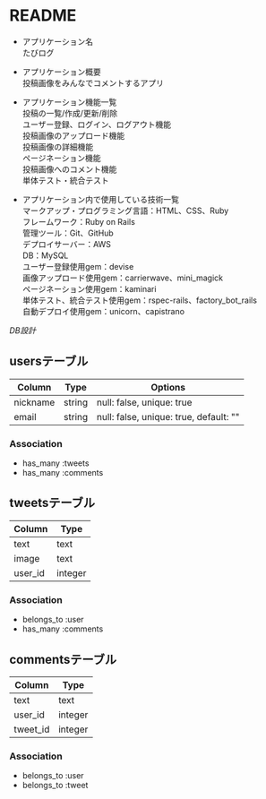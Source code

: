 # README
* アプリケーション名  
たびログ

* アプリケーション概要  
投稿画像をみんなでコメントするアプリ

* アプリケーション機能一覧  
投稿の一覧/作成/更新/削除  
ユーザー登録、ログイン、ログアウト機能  
投稿画像のアップロード機能  
投稿画像の詳細機能  
ページネーション機能  
投稿画像へのコメント機能  
単体テスト・統合テスト  

* アプリケーション内で使用している技術一覧  
マークアップ・プログラミング言語：HTML、CSS、Ruby  
フレームワーク：Ruby on Rails  
管理ツール：Git、GitHub  
デプロイサーバー：AWS  
DB：MySQL  
ユーザー登録使用gem：devise  
画像アップロード使用gem：carrierwave、mini_magick  
ページネーション使用gem：kaminari  
単体テスト、統合テスト使用gem：rspec-rails、factory_bot_rails  
自動デプロイ使用gem：unicorn、capistrano  

*DB設計*
## usersテーブル
|Column|Type|Options|
|------|----|-------|
|nickname|string|null: false, unique: true|
|email|string|null: false, unique: true, default: ""|
### Association
- has_many :tweets
- has_many :comments

## tweetsテーブル
|Column|Type|
|------|----|
|text|text|
|image|text|
|user_id|integer|
### Association
- belongs_to :user
- has_many :comments

## commentsテーブル
|Column|Type|
|------|----|
|text|text|
|user_id|integer|
|tweet_id|integer|
### Association
- belongs_to :user
- belongs_to :tweet